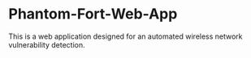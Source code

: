 # Phantom-Fort-Web-App
This is a web application designed for an automated wireless network vulnerability detection.
